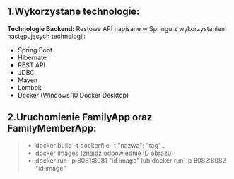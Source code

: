 
## 1.Wykorzystane technologie:


**Technologie Backend:**
Restowe API napisane w Springu z wykorzystaniem następujących technologii:
- Spring Boot
- Hibernate
- REST API
- JDBC
- Maven
- Lombok
- Docker (Windows 10 Docker Desktop)

## 2.Uruchomienie FamilyApp oraz FamilyMemberApp:

>- docker build -t dockerfile -t "nazwa": "tag" .
>- docker images (znajdź odpowiednie ID obrazu)
>- docker run -p 8081:8081 "id image" lub docker run -p 8082:8082 "id image"
